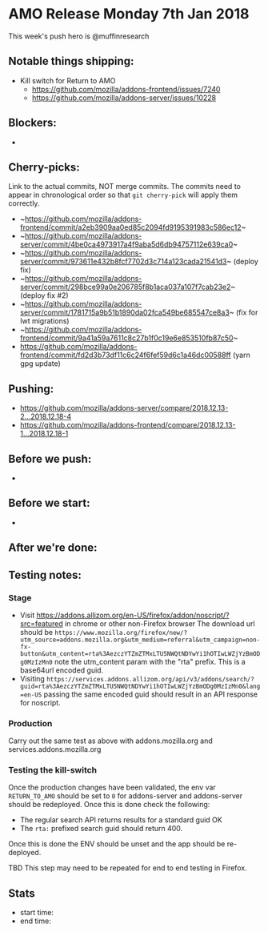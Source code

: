 # AMO Release Monday 7th Jan 2018

This week's push hero is @muffinresearch

## Notable things shipping:

* Kill switch for Return to AMO
  * https://github.com/mozilla/addons-frontend/issues/7240
  * https://github.com/mozilla/addons-server/issues/10228



## Blockers:

*

## Cherry-picks:

Link to the actual commits, NOT merge commits. The commits need to appear
in chronological order so that `git cherry-pick` will apply them correctly.

* ~https://github.com/mozilla/addons-frontend/commit/a2eb3909aa0ed85c2094fd9195391983c586ec12~
* ~https://github.com/mozilla/addons-server/commit/4be0ca4973917a4f9aba5d6db94757112e639ca0~
* ~https://github.com/mozilla/addons-server/commit/973611e432b8fcf7702d3c714a123cada21541d3~ (deploy fix)
* ~https://github.com/mozilla/addons-server/commit/298bce99a0e206785f8b1aca037a107f7cab23e2~ (deploy fix #2)
* ~https://github.com/mozilla/addons-server/commit/1781715a9b51b1890da02fca549be685547ce8a3~ (fix for lwt migrations) 
* ~https://github.com/mozilla/addons-frontend/commit/9a41a59a7611c8c27b1f0c19e6e853510fb87c50~
* https://github.com/mozilla/addons-frontend/commit/fd2d3b73df11c6c24f6fef59d6c1a46dc00588ff (yarn gpg update)

## Pushing:


* https://github.com/mozilla/addons-server/compare/2018.12.13-2...2018.12.18-4
* https://github.com/mozilla/addons-frontend/compare/2018.12.13-1...2018.12.18-1

## Before we push:

*

## Before we start:

*

## After we're done:


## Testing notes:

### Stage

* Visit https://addons.allizom.org/en-US/firefox/addon/noscript/?src=featured in chrome or other non-Firefox browser
The download url should be `https://www.mozilla.org/firefox/new/?utm_source=addons.mozilla.org&utm_medium=referral&utm_campaign=non-fx-button&utm_content=rta%3AezczYTZmZTMxLTU5NWQtNDYwYi1hOTIwLWZjYzBmODg0MzIzMn0`  note the utm_content param with the "rta" prefix. This is a base64url encoded guid.
* Visiting `https://services.addons.allizom.org/api/v3/addons/search/?guid=rta%3AezczYTZmZTMxLTU5NWQtNDYwYi1hOTIwLWZjYzBmODg0MzIzMn0&lang=en-US` passing the same encoded guid should result in an API response for noscript.

### Production

Carry out the same test as above with addons.mozilla.org and services.addons.mozilla.org

### Testing the kill-switch

Once the production changes have been validated, the env var `RETURN_TO_AMO` should be set to `0` for addons-server and addons-server should be redeployed. Once this is done check the following:

* The regular search API returns results for a standard guid OK
* The `rta:` prefixed search guid should return 400.

Once this is done the ENV should be unset and the app should be re-deployed. 

TBD This step may need to be repeated for end to end testing in Firefox.

## Stats

* start time:
* end time:
